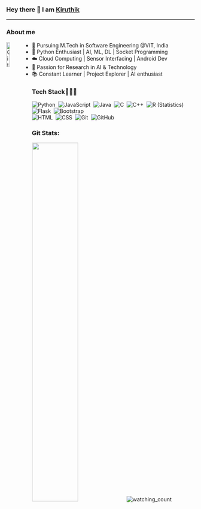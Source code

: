 ### Hey there 👋 I am [Kiruthik](https://github.com/Kiruthik-coder) 
<hr>
<h3>About me </h3> 
<img width="13%" height = "13%" align="left" alt="Github" src="https://drive.google.com/file/d/1BURD6hv8-dlDzLTPIvNwE2x-c7LfxskV/view?usp=share_link" />
<ul>
  <li>👋 Pursuing M.Tech in Software Engineering @VIT, India </li>
  <li>🐍 Python Enthusiast | AI, ML, DL | Socket Programming</li>
  <li>☁️ Cloud Computing | Sensor Interfacing | Android Dev</li>
  <li>🔬 Passion for Research in AI & Technology</li>
  <li>📚 Constant Learner | Project Explorer | AI enthusiast</li>
</ul>

<h3>Tech Stack👨🏻‍💻 </h3>
<div align ="left">
  
![Python](https://img.shields.io/badge/-Python-FFFFFF?style=flat&logo=python)&nbsp;
![JavaScript](https://img.shields.io/badge/-JavaScript-FFFFFF?style=flat&logo=javascript)&nbsp;
![Java](https://img.shields.io/badge/-Java-FFFFFF?style=flat&logo=Java&logoColor=FFA518)&nbsp;
![C](https://img.shields.io/badge/-C-FFFFFF?style=flat&logo=C&logoColor=A8B9CC)&nbsp;
![C++](https://img.shields.io/badge/-C++-FFFFFF?style=flat&logo=C%2B%2B&logoColor=00599C)&nbsp;
![R (Statistics)](https://img.shields.io/badge/-R-FFFFFF?style=flat&logo=R&logoColor=276DC3)
![Flask](https://img.shields.io/badge/-Flask-FFFFFF?style=flat&logo=flask)&nbsp;
![Bootstrap](https://img.shields.io/badge/-Bootstrap-FFFFFF?style=flat&logo=bootstrap&logoColor=563D7C)\
![HTML](https://img.shields.io/badge/-HTML-FFFFFF?style=flat&logo=HTML5)&nbsp;
![CSS](https://img.shields.io/badge/-CSS-FFFFFF?style=flat&logo=CSS3&logoColor=1572B6)&nbsp;
![Git](https://img.shields.io/badge/-Git-FFFFFF?style=flat&logo=git)&nbsp;
![GitHub](https://img.shields.io/badge/-GitHub-FFFFFF?style=flat&logo=github)&nbsp;

</div>

<h3>Git Stats: </h3>

<img width="49.5%" src="https://github-readme-streak-stats.herokuapp.com/?user=Kiruthik-coder&theme=transparent&&count_private=true"/>

<img src="https://komarev.com/ghpvc/?username=Kiruthik-coder&color=brightgreen" alt="watching_count" />


